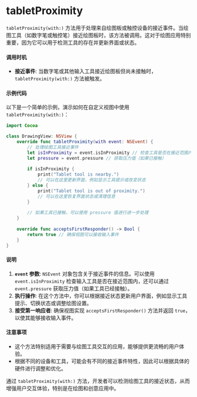 # tabletProximity

`tabletProximity(with:)` 方法用于处理来自绘图板或触控设备的接近事件。当绘图工具（如数字笔或触控笔）接近绘图板时，该方法被调用。这对于绘图应用特别重要，因为它可以用于检测工具的存在并更新界面或状态。

#### 调用时机

* **接近事件**: 当数字笔或其他输入工具接近绘图板但尚未接触时，`tabletProximity(with:)` 方法被触发。

#### 示例代码

以下是一个简单的示例，演示如何在自定义视图中使用 `tabletProximity(with:)`：

```swift
import Cocoa

class DrawingView: NSView {
    override func tabletProximity(with event: NSEvent) {
        // 处理绘图工具接近事件
        let isInProximity = event.isInProximity // 检查工具是否在接近范围内
        let pressure = event.pressure // 获取压力值（如果已接触）
        
        if isInProximity {
            print("Tablet tool is nearby.")
            // 可以在这里更新界面，例如显示工具提示或改变状态
        } else {
            print("Tablet tool is out of proximity.")
            // 可以在这里恢复界面状态或清理信息
        }
        
        // 如果工具已接触，可以使用 pressure 值进行进一步处理
    }
    
    override func acceptsFirstResponder() -> Bool {
        return true // 确保视图可以接收输入事件
    }
}
```

#### 说明

1. **`event` 参数**: `NSEvent` 对象包含关于接近事件的信息。可以使用 `event.isInProximity` 检查输入工具是否在接近范围内，还可以通过 `event.pressure` 获取压力值（如果工具已经接触）。
2. **执行操作**: 在这个方法中，你可以根据接近状态更新用户界面，例如显示工具提示、切换状态或调整绘图设置。
3. **接受第一响应者**: 确保视图实现 `acceptsFirstResponder()` 方法并返回 `true`，以使其能够接收输入事件。

#### 注意事项

* 这个方法特别适用于需要与绘图工具交互的应用，能够提供更流畅的用户体验。
* 根据不同的设备和工具，可能会有不同的接近事件特性，因此可以根据具体的硬件进行调整和优化。

通过 `tabletProximity(with:)` 方法，开发者可以检测绘图工具的接近状态，从而增强用户交互体验，特别是在绘图和创意应用中。

